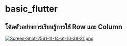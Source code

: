 # basic_flutter

## โค้ดตัวอย่างการเรียนรู้การใช้ Row และ Column

[![Screen-Shot-2561-11-14-at-10-38-21.png](https://i.postimg.cc/Gt4dRKn7/Screen-Shot-2561-11-14-at-10-38-21.png)](https://postimg.cc/XB6TcwJd)



